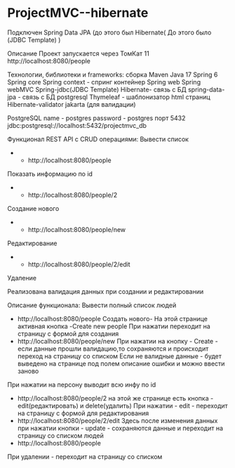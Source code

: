 # ProjectMVC--hibernate
Подключен Spring Data JPA (до этого был Hibernate( До этого было (JDBC Template) )


Описание
Проект запускается через ТомКат 11
http://localhost:8080/people

Технологии, библиотеки и frameworks:
сборка Maven
Java 17
Spring 6
Spring core
Spring context - спринг контейнер
Spring web
Spring webMVC
Spring-jdbc(JDBC Template)
Hibernate- связь с БД
spring-data-jpa - связь с БД
postgresql 
Thymeleaf - шаблонизатор html страниц
Hibernate-validator
jakarta (для валидации)


PostgreSQL
name - postgres
password - postgres
порт 5432
jdbc:postgresql://localhost:5432/projectmvc_db


Функционал REST API c CRUD операциями:
Вывести список
- - http://localhost:8080/people

Показать информацию по id
- - http://localhost:8080/people/2

Создание нового
- - http://localhost:8080/people/new

Редактирование
- - http://localhost:8080/people/2/edit

Удаление

Реализована валидация данных при создании и редактировании

Описание функционала:
Вывести полный список людей
- http://localhost:8080/people
Создать нового-
На этой странице активная кнопка -Create new people
При нажатии переходит  на страницу с формой для создания 
- http://localhost:8080/people/new
При нажатии на кнопку - Create - если данные прошли валидацию,то сохраняются и  происходит переход на страницу со списком
Если не валидные данные -  будет выведено на странице под полем описание ошибки и можно ввести заново

При нажатии на персону выводит всю инфу по id
- http://localhost:8080/people/2
  на этой же странице есть кнопка  -  edit(редактировать) и delete(удалить)
При нажатии - edit - переходит на страницу с формой для редактирования
- http://localhost:8080/people/2/edit
Здесь после изменения данных при нажатии кнопки - update - сохраняются данные и переходит на страницу со списком людей 
- http://localhost:8080/people

При удалении - переходит на страницу со списком
